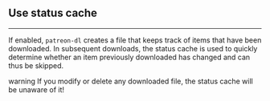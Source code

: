## Use status cache

---

If enabled, `patreon-dl` creates a file that keeps track of items that have been downloaded. In subsequent downloads, the status cache is used to quickly determine whether an item previously downloaded has changed and can thus be skipped.

<div class="d-inline-flex align-items-center border border-3 border-top-0 border-end-0 border-bottom-0 border-warning px-2 py-1 mb-4">
  <span class="material-icons text-warning me-2 fs-5">warning</span>
  If you modify or delete any downloaded file, the status cache will be unaware of it!
</div>
